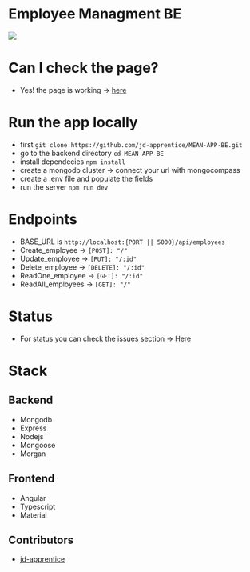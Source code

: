 # Employee Managment BE

<img src="https://eezee.sg/blog/wp-content/uploads/2018/06/Artboard-3@3x-1200x675.png">

# Can I check the page?

- Yes! the page is working -> [here](https://mean-be.herokuapp.com/api/employees)

# Run the app locally

- first ```git clone https://github.com/jd-apprentice/MEAN-APP-BE.git```
- go to the backend directory ```cd MEAN-APP-BE```
- install dependecies ```npm install```
- create a mongodb cluster -> connect your url with mongocompass
- create a .env file and populate the fields
- run the server ```npm run dev```

# Endpoints

- BASE_URL is ```http://localhost:{PORT || 5000}/api/employees```
- Create_employee -> ```[POST]: "/"```
- Update_employee -> ```[PUT]: "/:id"```
- Delete_employee -> ```[DELETE]: "/:id"```
- ReadOne_employee -> ```[GET]: "/:id"```
- ReadAll_employees -> ```[GET]: "/"```

# Status

- For status you can check the issues section -> [Here](https://github.com/jd-apprentice/MEAN-APP/issues/5)

# Stack

## Backend

- Mongodb
- Express
- Nodejs
- Mongoose
- Morgan

## Frontend

- Angular
- Typescript
- Material

## Contributors

- [jd-apprentice](https://github.com/jd-apprentice)
